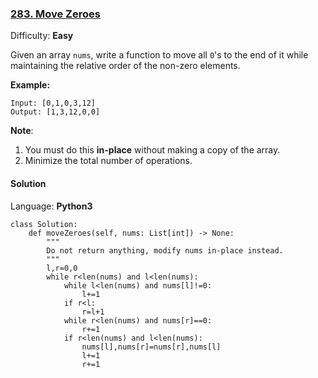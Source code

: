 ### [283\. Move Zeroes](https://leetcode.com/problems/move-zeroes/)

Difficulty: **Easy**


Given an array `nums`, write a function to move all `0`'s to the end of it while maintaining the relative order of the non-zero elements.

**Example:**

```
Input: [0,1,0,3,12]
Output: [1,3,12,0,0]
```

**Note**:

1.  You must do this **in-place** without making a copy of the array.
2.  Minimize the total number of operations.


#### Solution

Language: **Python3**

```python3
class Solution:
    def moveZeroes(self, nums: List[int]) -> None:
        """
        Do not return anything, modify nums in-place instead.
        """
        l,r=0,0
        while r<len(nums) and l<len(nums):
            while l<len(nums) and nums[l]!=0:
                l+=1
            if r<l:
                r=l+1
            while r<len(nums) and nums[r]==0:
                r+=1
            if r<len(nums) and l<len(nums):
                nums[l],nums[r]=nums[r],nums[l]
                l+=1
                r+=1
                
           
```